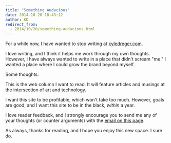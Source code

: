 ```yaml
---
title: "Something Audacious"
date: 2014-10-20 18:43:12
author: KD
redirect_from: 
  - 2014/10/20/something-audacious.html
---
```


For a while now, I have wanted to stop writing at [kyledreger.com](http://kyledreger.com).

I love writing, and I think it helps me work through my own thoughts. However, I have always wanted to write in a place that didn't scream "me." I wanted a place where I could grow the brand beyond myself. 

Some thoughts:

This is the web column I want to read. It will feature articles and musings at the intersection of art and technology.

I want this site to be profitable, which won't take too much. However, goals are good, and I want this site to be in the black, _within_ a year.

I love reader feedback, and I strongly encourage you to send me any of your thoughts (or counter arguments) with the [email on this page](/about).

As always, thanks for reading, and I hope you enjoy this new space. I sure do.
